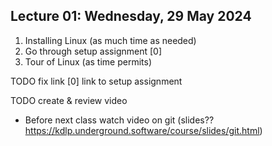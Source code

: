 ## Lecture 01: Wednesday, 29 May 2024

1. Installing Linux (as much time as needed)
  1. Go through setup assignment [0]
1. Tour of Linux (as time permits)

TODO fix link
[0] link to setup assignment

TODO create & review video
* Before next class watch video on git (slides?? <https://kdlp.underground.software/course/slides/git.html>)
